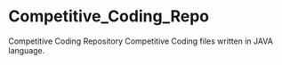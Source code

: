 # Competitive_Coding_Repo
Competitive Coding Repository
Competitive Coding files written in JAVA language.
